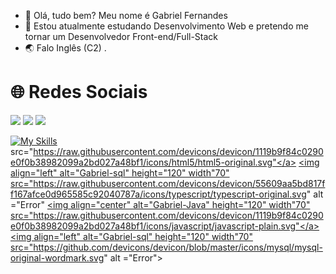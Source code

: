 - 👋 Olá, tudo bem? Meu nome é Gabriel Fernandes 
- 👀 Estou atualmente estudando Desenvolvimento Web e pretendo me tornar um Desenvolvedor Front-end/Full-Stack
- 🌏 Falo Inglês (C2)
.

<!---
GabrielFer555/GabrielFer555 is a ✨ special ✨ repository because its `README.md` (this file) appears on your GitHub profile.
You can click the Preview link to take a look at your changes.
--->
# 🌐 Redes Sociais


<div>

<a href="https://www.instagram.com/gaabriel_fnnd1/ " target="_blank"><img src="https://img.shields.io/badge/-Instagram-%23E4405F?style=for-the-badge&logo=instagram&logoColor=white" target="_blank"></a>
<a href = "mailto:          * (kaiberimanos3@gmail.com)*       "><img src="https://img.shields.io/badge/-Gmail-%23333?style=for-the-badge&logo=gmail&logoColor=white" destino ="_blank"></a>
<a href="https://www.linkedin.com/in/gabriel-fernandes-02846b242/" target="_blank"><img src="https://img.shields.io/badge/-LinkedIn-%230077B5?style=for-the-badge&logo=linkedin&logoColor=white" target="_blank"></a>
</div>

[![My Skills](https://skillicons.dev/icons?i=js,html,css,wasm)](https://skillicons.dev)  src="https://raw.githubusercontent.com/devicons/devicon/1119b9f84c0290e0f0b38982099a2bd027a48bf1/icons/html5/html5-original.svg"</a>
     <a href="https://github.com/GabrielFer555?tab=repositories"><img align="left" alt="Gabriel-sql" height="120" width"70" src="https://raw.githubusercontent.com/devicons/devicon/55609aa5bd817ff167afce0d965585c92040787a/icons/typescript/typescript-original.svg" alt ="Error"</a>
   <a href="https://github.com/GabrielFer555?tab=repositories"><img align="center" alt="Gabriel-Java" height="120" width"70"   src="https://raw.githubusercontent.com/devicons/devicon/1119b9f84c0290e0f0b38982099a2bd027a48bf1/icons/javascript/javascript-plain.svg"</a>
  <a href="https://github.com/GabrielFer555?tab=repositories"><img align="left" alt="Gabriel-sql" height="120" width"70" src="https://github.com/devicons/devicon/blob/master/icons/mysql/mysql-original-wordmark.svg" alt ="Error"></a>
</div>
                                                                    
     
